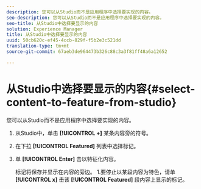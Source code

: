 ```yaml
---
description: 您可以从Studio而不是应用程序中选择要实现的内容。
seo-description: 您可以从Studio而不是应用程序中选择要实现的内容。
seo-title: 从Studio中选择要显示的内容
solution: Experience Manager
title: 从Studio中选择要显示的内容
uuid: 50cb620c-ef45-4ccb-829f-f5b2e3c521dd
translation-type: tm+mt
source-git-commit: 67aeb3de964473b326c88c3a3f81ff48a6a12652

---
```



# 从Studio中选择要显示的内容{#select-content-to-feature-from-studio}

您可以从Studio而不是应用程序中选择要实现的内容。

1. 从Studio中，单击 **[!UICONTROL +]** 某条内容旁的符号。
1. 在下拉 **[!UICONTROL Featured]** 列表中选择标记。
1. 单 **[!UICONTROL Enter]** 击以特征化内容。

   标记将保存并显示在内容的旁边。 1.要停止以某段内容为特色，请单 **[!UICONTROL x]** 击该 **[!UICONTROL Featured]** 段内容上显示的标记。
